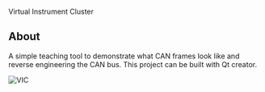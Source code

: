 Virtual Instrument Cluster

## About

A simple teaching tool to demonstrate what CAN frames look like and reverse engineering the CAN bus. This project can be built with Qt creator.

![VIC](https://user-images.githubusercontent.com/22214754/136681468-4255d51f-7abf-49de-8159-b6ea7213ec28.gif)
